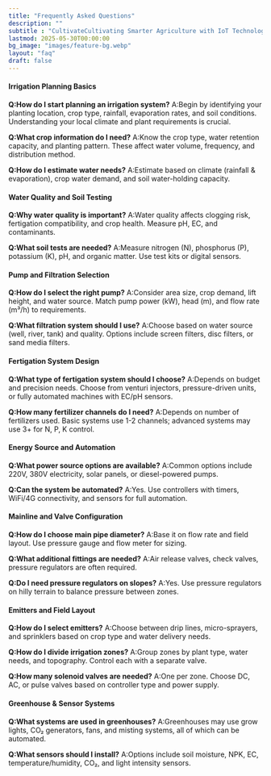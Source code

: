 ```yaml
---
title: "Frequently Asked Questions"
description: ""
subtitle : "CultivateCultivating Smarter Agriculture with IoT Technology."
lastmod: 2025-05-30T00:00:00
bg_image: "images/feature-bg.webp"
layout: "faq"
draft: false
---
```


#### Irrigation Planning Basics

**Q:How do I start planning an irrigation system?**
A:Begin by identifying your planting location, crop type, rainfall, evaporation rates, and soil conditions. Understanding your local climate and plant requirements is crucial.

**Q:What crop information do I need?**
A:Know the crop type, water retention capacity, and planting pattern. These affect water volume, frequency, and distribution method.

**Q:How do I estimate water needs?**
A:Estimate based on climate (rainfall & evaporation), crop water demand, and soil water-holding capacity.



#### Water Quality and Soil Testing

**Q:Why water quality is important?**
A:Water quality affects clogging risk, fertigation compatibility, and crop health. Measure pH, EC, and contaminants.

**Q:What soil tests are needed?**
A:Measure nitrogen (N), phosphorus (P), potassium (K), pH, and organic matter. Use test kits or digital sensors.



#### Pump and Filtration Selection

**Q:How do I select the right pump?**
A:Consider area size, crop demand, lift height, and water source. Match pump power (kW), head (m), and flow rate (m³/h) to requirements.

**Q:What filtration system should I use?**
A:Choose based on water source (well, river, tank) and quality. Options include screen filters, disc filters, or sand media filters.



#### Fertigation System Design

**Q:What type of fertigation system should I choose?**
A:Depends on budget and precision needs. Choose from venturi injectors, pressure-driven units, or fully automated machines with EC/pH sensors.

**Q:How many fertilizer channels do I need?**
A:Depends on number of fertilizers used. Basic systems use 1-2 channels; advanced systems may use 3+ for N, P, K control.



#### Energy Source and Automation

**Q:What power source options are available?**
A:Common options include 220V, 380V electricity, solar panels, or diesel-powered pumps.

**Q:Can the system be automated?**
A:Yes. Use controllers with timers, WiFi/4G connectivity, and sensors for full automation.



#### Mainline and Valve Configuration

**Q:How do I choose main pipe diameter?**
A:Base it on flow rate and field layout. Use pressure gauge and flow meter for sizing.

**Q:What additional fittings are needed?**
A:Air release valves, check valves, pressure regulators are often required.

**Q:Do I need pressure regulators on slopes?**
A:Yes. Use pressure regulators on hilly terrain to balance pressure between zones.




#### Emitters and Field Layout

**Q:How do I select emitters?**
A:Choose between drip lines, micro-sprayers, and sprinklers based on crop type and water delivery needs.

**Q:How do I divide irrigation zones?**
A:Group zones by plant type, water needs, and topography. Control each with a separate valve.

**Q:How many solenoid valves are needed?**
A:One per zone. Choose DC, AC, or pulse valves based on controller type and power supply.



#### Greenhouse & Sensor Systems

**Q:What systems are used in greenhouses?**
A:Greenhouses may use grow lights, CO₂ generators, fans, and misting systems, all of which can be automated.

**Q:What sensors should I install?**
A:Options include soil moisture, NPK, EC, temperature/humidity, CO₂, and light intensity sensors.
